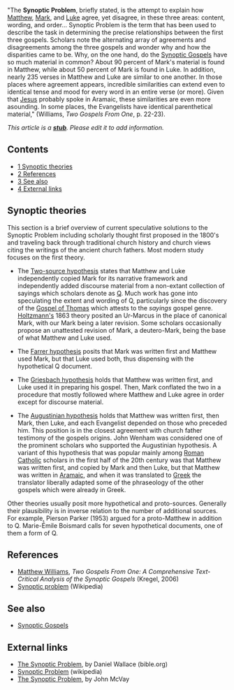 "The **Synoptic Problem**, briefly stated, is the attempt to
explain how [Matthew](Gospel_of_Matthew "Gospel of Matthew"),
[Mark](Gospel_of_Mark "Gospel of Mark"), and
[Luke](Gospel_of_Luke "Gospel of Luke") agree, yet disagree, in
these three areas: content, wording, and order... Synoptic Problem
is the term that has been used to describe the task in determining
the precise relationships between the first three gospels. Scholars
note the alternating array of agreements and disagreements among
the three gospels and wonder why and how the disparities came to
be. Why, on the one hand, do the
[Synoptic Gospels](Synoptic_Gospels "Synoptic Gospels") have so
much material in common? About 90 percent of Mark's material is
found in Matthew, while about 50 percent of Mark is found in Luke.
In addition, nearly 235 verses in Matthew and Luke are similar to
one another. In those places where agreement appears, incredible
similarities can extend even to identical tense and mood for every
word in an entire verse (or more). Given that
[Jesus](Jesus "Jesus") probably spoke in Aramaic, these
similarities are even more asounding. In some places, the
Evangelists have identical parenthetical material," (Williams,
*Two Gospels From One*, p. 22-23).

*This article is a **[stub](http://www.theopedia.com/Category:Theopedia_stubs "Category:Theopedia stubs")**. Please edit it to add information.*
## Contents

-   [1 Synoptic theories](#Synoptic_theories)
-   [2 References](#References)
-   [3 See also](#See_also)
-   [4 External links](#External_links)

## Synoptic theories

This section is a brief overview of current speculative solutions
to the Synoptic Problem including scholarly thought first proposed
in the 1800's and traveling back through traditional church history
and church views citing the writings of the ancient church fathers.
Most modern study focuses on the first theory.

-   The
    [Two-source hypothesis](http://www.wikipedia.org/wiki/Two-source_hypothesis "wikipedia:Two-source hypothesis")
    states that Matthew and Luke independently copied Mark for its
    narrative framework and independently added discourse material from
    a non-extant collection of sayings which scholars denote as
    [Q](http://www.wikipedia.org/wiki/Q_document "wikipedia:Q document").
    Much work has gone into speculating the extent and wording of Q,
    particularly since the discovery of the
    [Gospel of Thomas](Gospel_of_Thomas "Gospel of Thomas") which
    attests to the *sayings* gospel genre.
    [Holtzmann's](http://www.wikipedia.org/wiki/Heinrich_Julius_Holtzmann "wikipedia:Heinrich Julius Holtzmann")
    1863 theory posited an Ur-Marcus in the place of canonical Mark,
    with our Mark being a later revision. Some scholars occasionally
    propose an unattested revision of Mark, a deutero-Mark, being the
    base of what Matthew and Luke used.

-   The
    [Farrer hypothesis](http://www.wikipedia.org/wiki/Farrer_hypothesis "wikipedia:Farrer hypothesis")
    posits that Mark was written first and Matthew used Mark, but that
    Luke used both, thus dispensing with the hypothetical Q document.

-   The
    [Griesbach hypothesis](http://www.wikipedia.org/wiki/Griesbach_hypothesis "wikipedia:Griesbach hypothesis")
    holds that Matthew was written first, and Luke used it in preparing
    his gospel. Then, Mark conflated the two in a procedure that mostly
    followed where Matthew and Luke agree in order except for discourse
    material.

-   The
    [Augustinian hypothesis](http://www.wikipedia.org/wiki/Augustinian_hypothesis "wikipedia:Augustinian hypothesis")
    holds that Matthew was written first, then Mark, then Luke, and
    each Evangelist depended on those who preceded him. This position
    is in the closest agreement with church father testimony of the
    gospels origins. John Wenham was considered one of the prominent
    scholars who supported the Augustinian hypothesis. A variant of
    this hypothesis that was popular mainly among
    [Roman Catholic](Roman_Catholic_Church "Roman Catholic Church")
    scholars in the first half of the 20th century was that Matthew was
    written first, and copied by Mark and then Luke, but that Matthew
    was written in [Aramaic](Aramaic "Aramaic"), and when it was
    translated to [Greek](Greek "Greek") the translator liberally
    adapted some of the phraseology of the other gospels which were
    already in Greek.

Other theories usually posit more hypothetical and proto-sources.
Generally their plausibility is in inverse relation to the number
of additional sources. For example, Pierson Parker (1953) argued
for a proto-Matthew in addition to Q. Marie-Émile Boismard calls
for seven hypothetical documents, one of them a form of Q.

## References

-   [Matthew Williams](Matthew_Williams "Matthew Williams"),
    *Two Gospels From One: A Comprehensive Text-Critical Analysis of the Synoptic Gospels*
    (Kregel, 2006)
-   [Synoptic problem](http://www.wikipedia.org/wiki/Synoptic_problem "wikipedia:Synoptic problem")
    (Wikipedia)

## See also

-   [Synoptic Gospels](Synoptic_Gospels "Synoptic Gospels")

## External links

-   [The Synoptic Problem](http://www.bible.org/page.asp?page_id=669),
    by Daniel Wallace (bible.org)
-   [Synoptic Problem](http://www.wikipedia.org/wiki/Synoptic_Problem "wikipedia:Synoptic Problem")
    (wikipedia)
-   [The Synoptic Problem](http://www.andrews.edu/~jmcvay/puc_classes/relb328/Synoptic.htm),
    by John McVay



